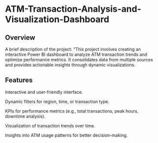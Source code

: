 # ATM-Transaction-Analysis-and-Visualization-Dashboard

## Overview

A brief description of the project: "This project involves creating an interactive Power BI dashboard to analyze ATM transaction trends and optimize performance metrics. It consolidates data from multiple sources and provides actionable insights through dynamic visualizations.

## Features

Interactive and user-friendly interface.

Dynamic filters for region, time, or transaction type.

KPIs for performance metrics (e.g., total transactions, peak hours, downtime analysis).

Visualization of transaction trends over time.

Insights into ATM usage patterns for better decision-making.

